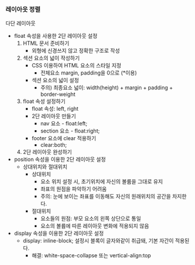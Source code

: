 ### 레이아웃 정렬

다단 레이아웃

- float 속성을 사용한 2단 레이아웃 설정
  1. HTML 문서 준비하기
     - 외형에 신경쓰지 않고 정확한 구조로 작성
  2. 섹션 요소의 넓이 작성하기
     - CSS 이용하여 HTML 요소의 스타일 지정
       - 전체요소 margin, padding을 0으로 (*이용)
     - 섹션 요소의 넓이 설정
       - 주의) 최종요소 넓이: width(height) + margin + padding + border-weight
  3. float 속성 설정하기
     - float 속성: left, right
     - 2단 레이아웃 만들기
       - nav 요소 - float:left;
       - section 요소 - float:right;
     - footer 요소에 clear 적용하기
       - clear:both;
  4. 2단 레이아웃 완성하기
- position 속성을 이용한 2단 레이아웃 설정
  - 상대위치와 절대위치
    - 상대위치
      - 요소 위치 설정 시, 초기위치에 자신의 볼륨을 그대로 유지
      - 좌표의 원점을 파악하기 어려움
      - 주의: 눈에 보이는 좌표를 이동해도 자신의 원래위치의 공간을 차지한다.
    - 절대위치
      - 요소들의 원점: 부모 요소의 왼쪽 상단으로 통일
      - 요소의 볼륨에 따른 레이아웃 변화에 적용되지 않음
- display 속성을 이용한 2단 레이아웃 설정
  - display: inline-block; 설정시 블록이 글자와같이 취급돼, 기본 자간이 적용된다.
    - 해결: white-space-collapse 또는 vertical-align:top